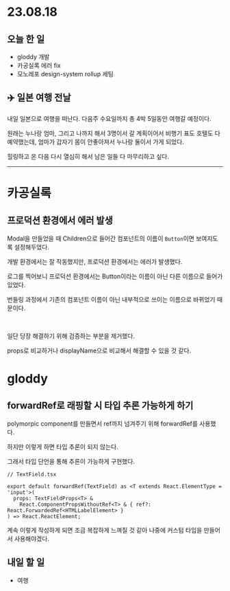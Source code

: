 # 23.08.18

## 오늘 한 일

- gloddy 개발
- 카공실록 에러 fix
- 모노레포 design-system rollup 세팅

## ✈️ 일본 여행 전날

내일 일본으로 여행을 떠난다. 다음주 수요일까지 총 4박 5일동안 여행갈 예정이다.

원래는 누나랑 엄마, 그리고 나까지 해서 3명이서 갈 계획이어서 비행기 표도 호텔도 다 예약했는데, 엄마가 갑자기 몸이 안좋아져서 누나랑 둘이서 가게 되었다.

힐링하고 온 다음 다시 열심히 해서 남은 일들 다 마무리하고 싶다. 

---

# 카공실록

## 프로덕션 환경에서 에러 발생

Modal을 만들었을 때 Children으로 들어간 컴포넌트의 이름이 `Button`이면 보여지도록 설정해두었다.

개발 환경에서는 잘 작동했지만, 프로덕션 환경에서는 에러가 발생했다.

로그를 찍어보니 프로덕션 환경에서는 Button이라는 이름이 아닌 다른 이름으로 들어가 있었다.

번들링 과정에서 기존의 컴포넌트 이름이 아닌 내부적으로 쓰이는 이름으로 바뀌었기 때문이다.

<br/>

일단 당장 해결하기 위해 검증하는 부분을 제거했다.

props로 비교하거나 displayName으로 비교해서 해결할 수 있을 것 같다.

# gloddy

## forwardRef로 래핑할 시 타입 추론 가능하게 하기

polymorpic component를 만들면서 ref까지 넘겨주기 위해 forwardRef를 사용했다.

하지만 이렇게 하면 타입 추론이 되지 않는다.

그래서 타입 단언을 통해 추론이 가능하게 구현했다.

```tsx
// TextField.tsx

export default forwardRef(TextField) as <T extends React.ElementType = 'input'>(
  props: TextFieldProps<T> &
    React.ComponentPropsWithoutRef<T> & { ref?: React.ForwardedRef<HTMLLabelElement> }
) => React.ReactElement;
```

계속 이렇게 작성하게 되면 조금 복잡하게 느껴질 것 같아 나중에 커스텀 타입을 만들어서 사용해야겠다.

## 내일 할 일

- 여행
